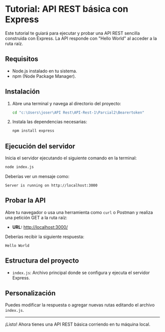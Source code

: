 # Tutorial: API REST básica con Express

Este tutorial te guiará para ejecutar y probar una API REST sencilla construida con Express. La API responde con "Hello World" al acceder a la ruta raíz.

## Requisitos

- Node.js instalado en tu sistema.
- npm (Node Package Manager).

## Instalación

1. Abre una terminal y navega al directorio del proyecto:

   ```sh
   cd "c:\Users\joser\API Rest\API-Rest-1\Parcial2\Bearertoken"
   ```

2. Instala las dependencias necesarias:

   ```sh
   npm install express
   ```

## Ejecución del servidor

Inicia el servidor ejecutando el siguiente comando en la terminal:

```sh
node index.js
```

Deberías ver un mensaje como:

```
Server is running on http://localhost:3000
```

## Probar la API

Abre tu navegador o usa una herramienta como `curl` o Postman y realiza una petición GET a la ruta raíz:

- **URL:** [http://localhost:3000/](http://localhost:3000/)

Deberías recibir la siguiente respuesta:

```
Hello World
```

## Estructura del proyecto

- `index.js`: Archivo principal donde se configura y ejecuta el servidor Express.

## Personalización

Puedes modificar la respuesta o agregar nuevas rutas editando el archivo `index.js`.

---

¡Listo! Ahora tienes una API REST básica corriendo en tu máquina local.

